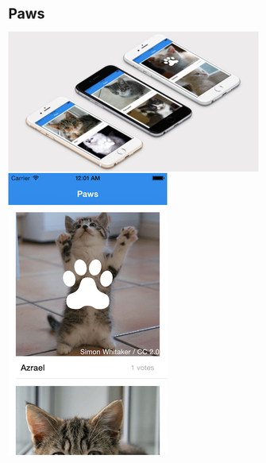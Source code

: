 # Paws
![paws](https://raw.githubusercontent.com/Scully87/Paws/master/paws.jpg)
![paws1](https://raw.githubusercontent.com/Scully87/Paws/master/paws1.png)
